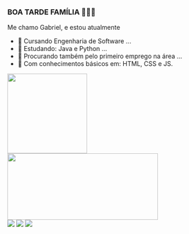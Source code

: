 ### BOA TARDE FAMÍLIA 🏐👋😎 


  
  Me chamo Gabriel, e estou atualmente 
  
- 🎒 Cursando Engenharia de Software ...
- 🔭 Estudando: Java e Python ...
- 🌱 Procurando também pelo primeiro emprego na área ...
- 📖 Com conhecimentos básicos em: HTML, CSS e JS.

<div>
  <img height = "180em" src = "https://github-readme-stats.vercel.app/api?username=GabrielBogo1&count_private=true&show_icons=true&theme=aura"/>
</div>


  <img height = "150em" width = "340em" src = "https://github-readme-stats.vercel.app/api/top-langs/?username=GabrielBogo1&theme=aura&hide_progress=true" />
  
  
  <div> 
  <a href="https://www.instagram.com/gaabrieldcb/" target="_blank"><img src="https://img.shields.io/badge/-Instagram-%23E4405F?style=for-the-badge&logo=instagram&logoColor=white" target="_blank"></a>
  <a href = "mailto:contatogabrielbogo@gmail.com"><img src="https://img.shields.io/badge/-Gmail-%23333?style=for-the-badge&logo=gmail&logoColor=white" target="_blank"></a>
  <a href="https://www.linkedin.com/in/gabriel-da-cruz-bogo-52138b241/" target="_blank"><img src="https://img.shields.io/badge/-LinkedIn-%230077B5?style=for-the-badge&logo=linkedin&logoColor=white" target="_blank"></a>   
  </div>



